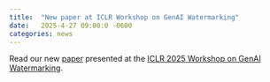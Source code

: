 ```yaml
---
title:  "New paper at ICLR Workshop on GenAI Watermarking"
date:   2025-4-27 09:00:0 -0600
categories: news 
---
```

Read our new [paper](/publications/) presented at the [ICLR 2025 Workshop on GenAI Watermarking](https://sites.google.com/view/genai-watermark/). 



